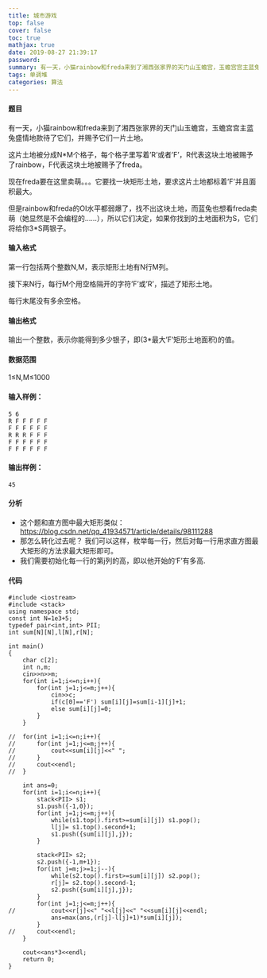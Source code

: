 ```yaml
---
title: 城市游戏
top: false
cover: false
toc: true
mathjax: true
date: 2019-08-27 21:39:17
password:
summary: 有一天，小猫rainbow和freda来到了湘西张家界的天门山玉蟾宫，玉蟾宫宫主蓝兔盛情地款待了它们，并赐予它们一片土地。
tags: 单调堆
categories: 算法
---
```


#### 题目
有一天，小猫rainbow和freda来到了湘西张家界的天门山玉蟾宫，玉蟾宫宫主蓝兔盛情地款待了它们，并赐予它们一片土地。

这片土地被分成N*M个格子，每个格子里写着’R’或者’F’，R代表这块土地被赐予了rainbow，F代表这块土地被赐予了freda。

现在freda要在这里卖萌。。。它要找一块矩形土地，要求这片土地都标着’F’并且面积最大。

但是rainbow和freda的OI水平都弱爆了，找不出这块土地，而蓝兔也想看freda卖萌（她显然是不会编程的……），所以它们决定，如果你找到的土地面积为S，它们将给你3*S两银子。

#### 输入格式
第一行包括两个整数N,M，表示矩形土地有N行M列。

接下来N行，每行M个用空格隔开的字符’F’或’R’，描述了矩形土地。

每行末尾没有多余空格。

#### 输出格式
输出一个整数，表示你能得到多少银子，即(3*最大’F’矩形土地面积)的值。

#### 数据范围
1≤N,M≤1000
#### 输入样例：

    5 6
    R F F F F F
    F F F F F F
    R R R F F F
    F F F F F F
    F F F F F F

#### 输出样例：

    45
	
#### 分析

 - 这个题和直方图中最大矩形类似：https://blog.csdn.net/qq_41934571/article/details/98111288
 - 那怎么转化过去呢？  我们可以这样，枚举每一行，然后对每一行用求直方图最大矩形的方法求最大矩形即可。
 - 我们需要初始化每一行的第j列的高，即以他开始的‘F’有多高. 
 
#### 代码

```
#include <iostream>
#include <stack>
using namespace std;
const int N=1e3+5;
typedef pair<int,int> PII;
int sum[N][N],l[N],r[N];

int main()
{
	char c[2];
	int n,m;
	cin>>n>>m;
	for(int i=1;i<=n;i++){
		for(int j=1;j<=m;j++){
			cin>>c;
			if(c[0]=='F') sum[i][j]=sum[i-1][j]+1;
			else sum[i][j]=0;
		}
	}
	
//	for(int i=1;i<=n;i++){
//		for(int j=1;j<=m;j++){
//			cout<<sum[i][j]<<" ";
//		}
//		cout<<endl;
//	}
	
	int ans=0;
	for(int i=1;i<=n;i++){
		stack<PII> s1;
		s1.push({-1,0});
		for(int j=1;j<=m;j++){
			while(s1.top().first>=sum[i][j]) s1.pop();
			l[j]= s1.top().second+1;
			s1.push({sum[i][j],j});
		}
	
		stack<PII> s2;
		s2.push({-1,m+1});
		for(int j=m;j>=1;j--){
			while(s2.top().first>=sum[i][j]) s2.pop();
			r[j]= s2.top().second-1;
			s2.push({sum[i][j],j});
		}
		for(int j=1;j<=m;j++){
//			cout<<r[j]<<" "<<l[j]<<" "<<sum[i][j]<<endl;
			ans=max(ans,(r[j]-l[j]+1)*sum[i][j]);
		}
//		cout<<endl;
	}
	
	cout<<ans*3<<endl;
	return 0;
} 
```
